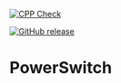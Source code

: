 [![CPP Check](https://github.com/johngavel/PowerSwitch/actions/workflows/cpp-check.yml/badge.svg)](https://github.com/johngavel/PowerSwitch/actions/workflows/cpp-check.yml)

[![GitHub release](https://img.shields.io/github/release/johngavel/PowerSwitch.svg?maxAge=3600)](https://github.com/johngavel/PowerSwitch/releases)

# PowerSwitch 

